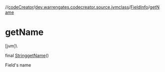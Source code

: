 //[codeCreator](../../../index.md)/[dev.warrengates.codecreator.source.jvmclass](../index.md)/[FieldInfo](index.md)/[getName](get-name.md)

# getName

[jvm]\

final [String](https://docs.oracle.com/javase/8/docs/api/java/lang/String.html)[getName](get-name.md)()

Field's name
